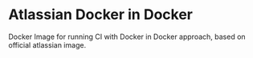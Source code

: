 # Atlassian Docker in Docker

Docker Image for running CI with Docker in Docker approach, based on official atlassian image.
